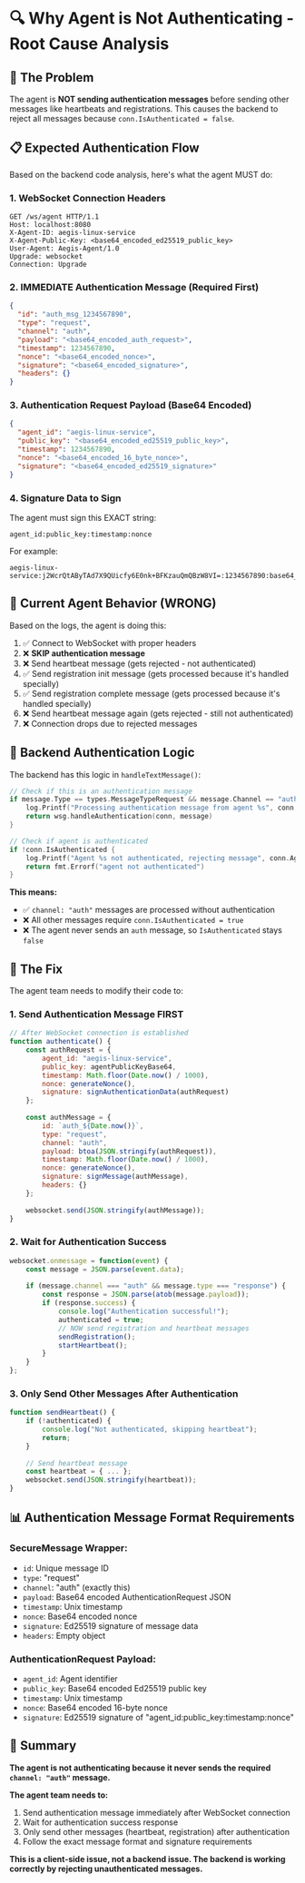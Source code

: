 # 🔍 Why Agent is Not Authenticating - Root Cause Analysis

## 🎯 **The Problem**

The agent is **NOT sending authentication messages** before sending other messages like heartbeats and registrations. This causes the backend to reject all messages because `conn.IsAuthenticated = false`.

## 📋 **Expected Authentication Flow**

Based on the backend code analysis, here's what the agent MUST do:

### **1. WebSocket Connection Headers**
```http
GET /ws/agent HTTP/1.1
Host: localhost:8080
X-Agent-ID: aegis-linux-service
X-Agent-Public-Key: <base64_encoded_ed25519_public_key>
User-Agent: Aegis-Agent/1.0
Upgrade: websocket
Connection: Upgrade
```

### **2. IMMEDIATE Authentication Message (Required First)**
```json
{
  "id": "auth_msg_1234567890",
  "type": "request",
  "channel": "auth",
  "payload": "<base64_encoded_auth_request>",
  "timestamp": 1234567890,
  "nonce": "<base64_encoded_nonce>",
  "signature": "<base64_encoded_signature>",
  "headers": {}
}
```

### **3. Authentication Request Payload (Base64 Encoded)**
```json
{
  "agent_id": "aegis-linux-service",
  "public_key": "<base64_encoded_ed25519_public_key>",
  "timestamp": 1234567890,
  "nonce": "<base64_encoded_16_byte_nonce>",
  "signature": "<base64_encoded_ed25519_signature>"
}
```

### **4. Signature Data to Sign**
The agent must sign this EXACT string:
```
agent_id:public_key:timestamp:nonce
```

For example:
```
aegis-linux-service:j2WcrQtAByTAd7X9QUicfy6E0nk+BFKzauQmQBzW8VI=:1234567890:base64_nonce_here
```

## 🚨 **Current Agent Behavior (WRONG)**

Based on the logs, the agent is doing this:

1. ✅ Connect to WebSocket with proper headers
2. ❌ **SKIP authentication message**
3. ❌ Send heartbeat message (gets rejected - not authenticated)
4. ✅ Send registration init message (gets processed because it's handled specially)
5. ✅ Send registration complete message (gets processed because it's handled specially)
6. ❌ Send heartbeat message again (gets rejected - still not authenticated)
7. ❌ Connection drops due to rejected messages

## 🔧 **Backend Authentication Logic**

The backend has this logic in `handleTextMessage()`:

```go
// Check if this is an authentication message
if message.Type == types.MessageTypeRequest && message.Channel == "auth" {
    log.Printf("Processing authentication message from agent %s", conn.AgentID)
    return wsg.handleAuthentication(conn, message)
}

// Check if agent is authenticated
if !conn.IsAuthenticated {
    log.Printf("Agent %s not authenticated, rejecting message", conn.AgentID)
    return fmt.Errorf("agent not authenticated")
}
```

**This means:**
- ✅ `channel: "auth"` messages are processed without authentication
- ❌ All other messages require `conn.IsAuthenticated = true`
- ❌ The agent never sends an `auth` message, so `IsAuthenticated` stays `false`

## 🎯 **The Fix**

The agent team needs to modify their code to:

### **1. Send Authentication Message FIRST**
```javascript
// After WebSocket connection is established
function authenticate() {
    const authRequest = {
        agent_id: "aegis-linux-service",
        public_key: agentPublicKeyBase64,
        timestamp: Math.floor(Date.now() / 1000),
        nonce: generateNonce(),
        signature: signAuthenticationData(authRequest)
    };
    
    const authMessage = {
        id: `auth_${Date.now()}`,
        type: "request",
        channel: "auth",
        payload: btoa(JSON.stringify(authRequest)),
        timestamp: Math.floor(Date.now() / 1000),
        nonce: generateNonce(),
        signature: signMessage(authMessage),
        headers: {}
    };
    
    websocket.send(JSON.stringify(authMessage));
}
```

### **2. Wait for Authentication Success**
```javascript
websocket.onmessage = function(event) {
    const message = JSON.parse(event.data);
    
    if (message.channel === "auth" && message.type === "response") {
        const response = JSON.parse(atob(message.payload));
        if (response.success) {
            console.log("Authentication successful!");
            authenticated = true;
            // NOW send registration and heartbeat messages
            sendRegistration();
            startHeartbeat();
        }
    }
};
```

### **3. Only Send Other Messages After Authentication**
```javascript
function sendHeartbeat() {
    if (!authenticated) {
        console.log("Not authenticated, skipping heartbeat");
        return;
    }
    
    // Send heartbeat message
    const heartbeat = { ... };
    websocket.send(JSON.stringify(heartbeat));
}
```

## 📊 **Authentication Message Format Requirements**

### **SecureMessage Wrapper:**
- `id`: Unique message ID
- `type`: "request"
- `channel`: "auth" (exactly this)
- `payload`: Base64 encoded AuthenticationRequest JSON
- `timestamp`: Unix timestamp
- `nonce`: Base64 encoded nonce
- `signature`: Ed25519 signature of message data
- `headers`: Empty object

### **AuthenticationRequest Payload:**
- `agent_id`: Agent identifier
- `public_key`: Base64 encoded Ed25519 public key
- `timestamp`: Unix timestamp
- `nonce`: Base64 encoded 16-byte nonce
- `signature`: Ed25519 signature of "agent_id:public_key:timestamp:nonce"

## 🎯 **Summary**

**The agent is not authenticating because it never sends the required `channel: "auth"` message.**

**The agent team needs to:**
1. Send authentication message immediately after WebSocket connection
2. Wait for authentication success response
3. Only send other messages (heartbeat, registration) after authentication
4. Follow the exact message format and signature requirements

**This is a client-side issue, not a backend issue. The backend is working correctly by rejecting unauthenticated messages.**
